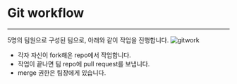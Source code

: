 # Git workflow
---
5명의 팀원으로 구성된 팀으로, 아래와 같이 작업을 진행합니다.
![gitwork](https://user-images.githubusercontent.com/31719859/95297484-85b0ee80-08b5-11eb-848f-0f1b495ee6f2.jpg)
+ 각자 자신이 fork해온 repo에서 작업합니다.
+ 작업이 끝나면 팀 repo에 pull request를 보냅니다.
+ merge 권한은 팀장에게 있습니다.
